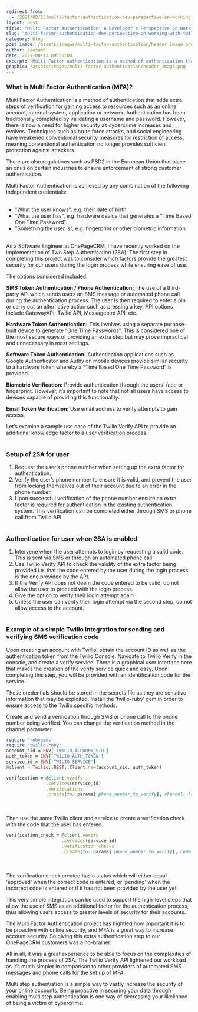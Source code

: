 ```yaml
---
redirect_from:
  - /2021/08/13/multi-factor-authentication-dev-perspective-on-working-with-twilio-verify-api/
layout: post
title: "Multi Factor Authentication: A Developer’s Perspective on Working with Twilio Verify API"
slug: "multi-factor-authentication-dev-perspective-on-working-with-twilio-verify-api"
category: blog
post_image: /assets/images/multi-factor-authentication/header_image.png
author: seosamh
date: 2021-08-13 09:30:00
excerpt: "Multi Factor Authentication is a method of authentication that adds extra steps of verification for gaining access to resources such as an online account, internal system, application or network. Authentication has been traditionally completed by validating a username and password."
graphic: /assets/images/multi-factor-authentication/header_image.png
---
```


### What is Multi Factor Authentication (MFA)?

Multi Factor Authentication is a method of authentication that adds extra steps of verification for gaining access to resources such as an online account, internal system, application or network. Authentication has been traditionally completed by validating a username and password. However, there is now a need for higher security as cybercrime increases and evolves. Techniques such as brute force attacks, and social engineering have weakened conventional security measures for restriction of access, meaning conventional authentication no longer provides sufficient protection against attackers. 

There are also regulations such as PSD2 in the European Union that place an onus on certain industries to ensure enforcement of strong customer authentication.

Multi Factor Authentication is achieved by any combination of the following independent credentials:
<br><br>
- "What the user knows", e.g. their date of birth.
- "What the user has", e.g. hardware device that generates a "Time Based One Time Password". 
- "Something the user is", e.g. fingerprint or other biometric information. 
<br><br>

As a Software Engineer at OnePageCRM, I have recently worked on the implementation of Two Step Authentication (2SA). The first step in completing this project was to consider which factors provide the greatest security for our users during the login process while ensuring ease of use.

The options considered included:

**SMS Token Authentication / Phone Authentication:** The use of a third-party API which sends users an SMS message or automated phone call during the authentication process. The user is then required to enter a pin or carry out an alternative action such as pressing a key.  API options include GatewayAPI, Twilio API, Messagebird API, etc.

**Hardware Token Authentication:** This involves using a separate purpose-built device to generate “One Time Passwords”. This is considered one of the most secure ways of providing an extra step but may prove impractical and unnecessary in most settings.

**Software Token Authentication:** Authentication applications such as Google Authenticator and Authy on mobile devices provide similar security to a hardware token whereby a “Time Based One Time Password” is provided.

**Biometric Verification:** Provide authentication through the users’ face or fingerprint. However, it’s important to note that not all users have access to devices capable of providing this functionality.

**Email Token Verification:** Use email address to verify attempts to gain access.

Let’s examine a sample use case of the Twilio Verify API to provide an additional knowledge factor to a user verification process. 
<br><br>

### Setup of 2SA for user

1. Request the user’s phone number when setting up the extra factor for authentication.
2. Verify the user’s phone number to ensure it is valid, and prevent the user from locking themselves out of their account due to an error in the phone number.
3. Upon successful verification of the phone number ensure an extra factor is required for authentication in the existing authentication system. This verification can be completed either through SMS or phone call from Twilio API.
<br><br>

### Authentication for user when 2SA is enabled

1. Intervene when the user attempts to login by requesting a valid code. This is sent via SMS or through an automated phone call.
2. Use Twilio Verify API to check the validity of the extra factor being provided i.e. that the code entered by the user during the login process is the one provided by the API.
3. If the Verify API does not deem the code entered to be valid, do not allow the user to proceed with the login process.
4. Give the option to verify their login attempt again.
5. Unless the user can verify their login attempt via the second step, do not allow access to the account.
<br><br>

### Example of a simple Twilio integration for sending and verifying SMS verification code

Upon creating an account with Twilio, obtain the account ID as well as the authentication token from the Twilio Console. Navigate to Twilio Verify in the console, and create a verify service. There is a graphical user interface here that makes the creation of the verify service quick and easy. Upon completing this step, you will be provided with an identification code for the service.

These credentials should be stored in the secrets file as they are sensitive information that may be exploited. Install the ‘twilio-ruby’ gem in order to ensure access to the Twilio specific methods.

Create and send a verification through SMS or phone call to the phone number being verified. You can change the verification method in the channel parameter.

```ruby
require 'rubygems'
require 'twilio-ruby'
account_sid = ENV['TWILIO_ACCOUNT_SID']
auth_token = ENV['TWILIO_AUTH_TOKEN']
service_id = ENV['TWILIO_SERVICE']
@client = Twilio::REST::Client.new(account_sid, auth_token)

verification = @client.verify
               .services(service_id)
               .verifications
               .create(to: params[:phone_number_to_verify], channel: 'sms')
```
<br><br>
Then use the same Twilio client and service to create a verification check with the code that the user has entered.

```ruby
verification_check = @client.verify
                     .services(service_id)
                     .verification_checks
                     .create(to: params[:phone_number_to_verify], code: params[:code_entered])
```
<br><br>
The verification check created has a status which will either equal ‘approved’ when the correct code is entered, or ‘pending’ when the incorrect code is entered or if it has not been provided by the user yet.

This very simple integration can be used to support the high-level steps that allow the use of SMS as an additional factor for the authentication process, thus allowing users access to greater levels of security for their accounts.

The Multi Factor Authentication project has hightled how important it is to be proactive with online security, and MFA is a great way to increase account security. So giving this extra authentication step to our OnePageCRM customers was a no-brainer! 

All in all, it was a great experience to be able to focus on the complexities of handling the process of 2SA. The Twilio Verify API lightened our workload as it’s much simpler in comparison to other providers of automated SMS messages and phone calls for the set up of MFA.

Multi step authentiation is a simple way to vastly increase the security of your online accounts. Being proactive in securing your data through enabling multi step authentication is one way of decreasing your likelihood of being a victim of cybercrime. 



